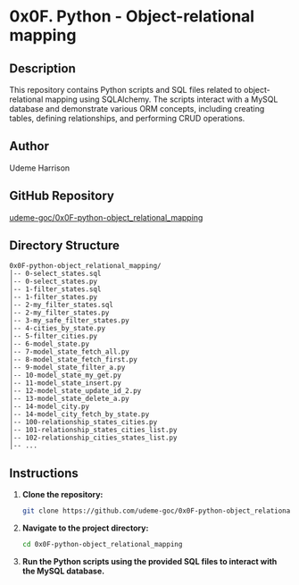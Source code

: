 # 0x0F. Python - Object-relational mapping

## Description

This repository contains Python scripts and SQL files related to object-relational mapping using SQLAlchemy. The scripts interact with a MySQL database and demonstrate various ORM concepts, including creating tables, defining relationships, and performing CRUD operations.

## Author

Udeme Harrison

## GitHub Repository

[udeme-goc/0x0F-python-object_relational_mapping](https://github.com/udeme-goc/0x0F-python-object_relational_mapping)

## Directory Structure

```plaintext
0x0F-python-object_relational_mapping/
│-- 0-select_states.sql
│-- 0-select_states.py
│-- 1-filter_states.sql
│-- 1-filter_states.py
│-- 2-my_filter_states.sql
│-- 2-my_filter_states.py
│-- 3-my_safe_filter_states.py
│-- 4-cities_by_state.py
│-- 5-filter_cities.py
│-- 6-model_state.py
│-- 7-model_state_fetch_all.py
│-- 8-model_state_fetch_first.py
│-- 9-model_state_filter_a.py
│-- 10-model_state_my_get.py
│-- 11-model_state_insert.py
│-- 12-model_state_update_id_2.py
│-- 13-model_state_delete_a.py
│-- 14-model_city.py
│-- 14-model_city_fetch_by_state.py
│-- 100-relationship_states_cities.py
│-- 101-relationship_states_cities_list.py
│-- 102-relationship_cities_states_list.py
│-- ...
```

## Instructions

1. **Clone the repository:**

   ```bash
   git clone https://github.com/udeme-goc/0x0F-python-object_relational_mapping.git
   ```

2. **Navigate to the project directory:**

   ```bash
   cd 0x0F-python-object_relational_mapping
   ```

3.  **Run the Python scripts using the provided SQL files to interact with the MySQL database.**

